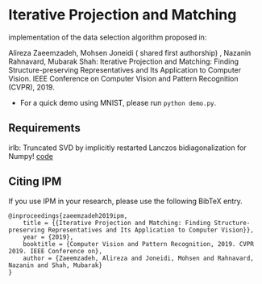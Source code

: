 # Iterative Projection and Matching
implementation of the data selection algorithm proposed in: 

Alireza Zaeemzadeh, Mohsen Joneidi ( shared first authorship) , Nazanin Rahnavard, Mubarak Shah: Iterative Projection and Matching: Finding Structure-preserving Representatives and Its Application to Computer Vision. IEEE Conference on Computer Vision and Pattern Recognition (CVPR), 2019.

- For a quick demo using MNIST, please run `python demo.py`.
## Requirements
irlb: Truncated SVD by implicitly restarted Lanczos bidiagonalization for Numpy! [code](https://github.com/bwlewis/irlbpy)


## Citing IPM
If you use IPM in your research, please use the following BibTeX entry.
```
@inproceedings{zaeemzadeh2019ipm,
    title = {{Iterative Projection and Matching: Finding Structure-preserving Representatives and Its Application to Computer Vision}},
    year = {2019},
    booktitle = {Computer Vision and Pattern Recognition, 2019. CVPR 2019. IEEE Conference on},
    author = {Zaeemzadeh, Alireza and Joneidi, Mohsen and Rahnavard, Nazanin and Shah, Mubarak}
}
```

